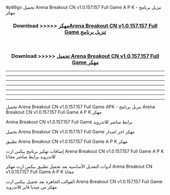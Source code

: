 #p66gx تحميل Arena Breakout CN v1.0.157.157 Full Game  A P K - تنزيل برنامج مهكر



<div align="center">
<h3>Download >>>>> <a href="https://runaway1.web.app/?sq=Arena Breakout CN v1.0.157.157 Full Game ">مهكرArena Breakout CN v1.0.157.157 Full Game  تنزيل برنامج</a></h3><br>

<h3>Download >>>>> <a href="https://runaway1.web.app/?sq=Arena Breakout CN v1.0.157.157 Full Game ">تحميل Arena Breakout CN v1.0.157.157 Full Game  مهكر</a></h3>
</div>


----------------------------------------------------------

----------------------------------------------------------

----------------------------------------------------------

----------------------------------------------------------

----------------------------------------------------------

----------------------------------------------------------

----------------------------------------------------------

تحميل Arena Breakout CN v1.0.157.157 Full Game  APK - تنزيل برنامج Arena Breakout CN v1.0.157.157 Full Game  A P K مهكر

Arena Breakout CN v1.0.157.157 Full Game  برابط مباشر للاندرويد

تحميل Arena Breakout CN v1.0.157.157 Full Game  مهكر اخر اصدار

تطبيق Arena Breakout CN v1.0.157.157 Full Game  A P K مهكر

إضافات تهكير برنامج بيكس ارت Arena Breakout CN v1.0.157.157 Full Game  A P K للاندرويد برابط مباشر مجانا

أدوات التعديل الأساسية بعد تحميل تطبيق بيكس ارت مهكر Arena Breakout CN v1.0.157.157 Full Game  A P K مجانا

القوالب الجاهزة بعد تحميل بيكس ارت Arena Breakout CN v1.0.157.157 Full Game  مهكر من ميديا فاير للاندرويد


